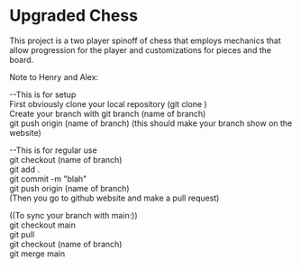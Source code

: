# Upgraded Chess 

This project is a two player spinoff of chess that employs mechanics that allow progression for the player and customizations for pieces and the board.    

Note to Henry and Alex: <br />

--This is for setup <br /> 
First obviously clone your local repository (git clone <link here>) <br />
Create your branch with git branch (name of branch)  <br />
git push origin (name of branch) (this should make your branch show on the website)  <br />
  
--This is for regular use <br />
git checkout (name of branch) <br />
git add . <br />
git commit -m "blah" <br />
git push origin (name of branch) <br />
(Then you go to github website and make a pull request) <br />
  
((To sync your branch with main:)) <br />
git checkout main <br />
git pull <br />
git checkout (name of branch) <br />
git merge main <br />
  
